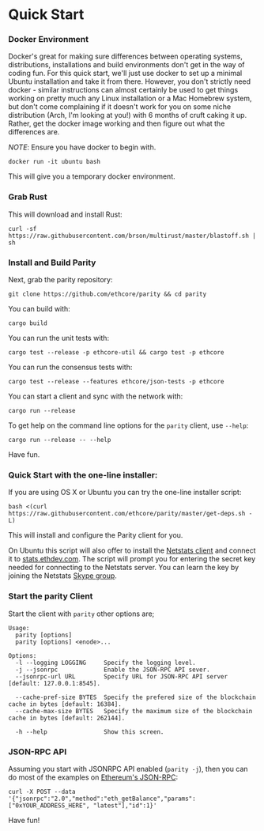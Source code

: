 # Quick Start

### Docker Environment

Docker's great for making sure differences between operating systems, distributions, installations and build environments don't get in the way of coding fun. For this quick start, we'll just use docker to set up a minimal Ubuntu installation and take it from there. However, you don't strictly need docker - similar instructions can almost certainly be used to get things working on pretty much any Linux installation or a Mac Homebrew system, but don't come complaining if it doesn't work for you on some niche distribution (Arch, I'm looking at you!) with 6 months of cruft caking it up. Rather, get the docker image working and then figure out what the differences are.

*NOTE*: Ensure you have docker to begin with.

```
docker run -it ubuntu bash
```

This will give you a temporary docker environment.

### Grab Rust

This will download and install Rust:

```
curl -sf https://raw.githubusercontent.com/brson/multirust/master/blastoff.sh | sh
```

### Install and Build Parity

Next, grab the parity repository:

```
git clone https://github.com/ethcore/parity && cd parity
```

You can build with:

```
cargo build
```

You can run the unit tests with:

```
cargo test --release -p ethcore-util && cargo test -p ethcore
```

You can run the consensus tests with:

```
cargo test --release --features ethcore/json-tests -p ethcore
```

You can start a client and sync with the network with:

```
cargo run --release
```

To get help on the command line options for the `parity` client, use `--help`:

```
cargo run --release -- --help
```

Have fun.

### Quick Start with the one-line installer:

If you are using OS X or Ubuntu you can try the one-line installer script:

```
bash <(curl https://raw.githubusercontent.com/ethcore/parity/master/get-deps.sh -L)
```

This will install and configure the Parity client for you. 

On Ubuntu this script will also offer to install the [Netstats client](https://github.com/cubedro/eth-net-intelligence-api) and connect it to [stats.ethdev.com](https://stats.ethdev.com). The script will prompt you for entering the secret key needed for connecting to the Netstats server. You can learn the key by joining the Netstats [Skype group](http://is.gd/iwSaR9).

### Start the parity Client

Start the client with `parity` other options are;

```
Usage:
  parity [options]
  parity [options] <enode>...

Options:
  -l --logging LOGGING     Specify the logging level.
  -j --jsonrpc             Enable the JSON-RPC API sever.
  --jsonrpc-url URL        Specify URL for JSON-RPC API server [default: 127.0.0.1:8545].

  --cache-pref-size BYTES  Specify the prefered size of the blockchain cache in bytes [default: 16384].
  --cache-max-size BYTES   Specify the maximum size of the blockchain cache in bytes [default: 262144].

  -h --help                Show this screen.
```

### JSON-RPC API

Assuming you start with JSONRPC API enabled (`parity -j`), then you can do most of the examples on [Ethereum's JSON-RPC](https://github.com/ethereum/wiki/wiki/JSON-RPC):

````
curl -X POST --data '{"jsonrpc":"2.0","method":"eth_getBalance","params":["0xYOUR_ADDRESS_HERE", "latest"],"id":1}'
````

Have fun!